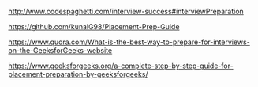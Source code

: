 http://www.codespaghetti.com/interview-success#interviewPreparation

https://github.com/kunalG98/Placement-Prep-Guide

https://www.quora.com/What-is-the-best-way-to-prepare-for-interviews-on-the-GeeksforGeeks-website

https://www.geeksforgeeks.org/a-complete-step-by-step-guide-for-placement-preparation-by-geeksforgeeks/
